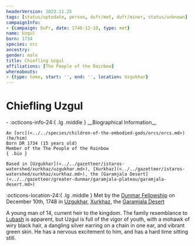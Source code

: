 ```yaml
---
headerVersion: 2023.11.25
tags: [status/uptodate, person, dufr/met, dufr/minor, status/unknown]
campaignInfo:
- {campaign: DuFr, date: 1748-12-10, type: met}
name: Uzgul
born: 1734
species: orc
ancestry:
gender: male
title: Chiefling Uzgul
affiliations: [The People of the Rainbow]
whereabouts:
- {type: home, start: '', end: '', location: Uzgukhar}
---
```

# Chiefling Uzgul
<div class="grid cards ext-narrow-margin ext-one-column" markdown>
- :octicons-info-24:{ .lg .middle } __Biographical Information__

    An [orc](<../../species/children-of-the-embodied-gods/orcs/orcs.md>) (he/him)  
    Born DR 1734 (15 years old)  
    Member of the The People of the Rainbow  
    { .bio }

    Based in [Uzgukhar](<../../gazetteer/istaros-watershed/xurkhaz/uzgukhar.md>), [Xurkhaz](<../../gazetteer/istaros-watershed/xurkhaz/xurkhaz.md>), the [Garamjala Desert](<../../gazetteer/greater-dunmar/garamjala-plateau/garamjala-desert.md>)
</div>



:octicons-location-24:{ .lg .middle } Met by the [Dunmar Fellowship](<../pcs/dunmar-fellowship/dunmar-fellowship.md>) on December 10th, 1748 in [Uzgukhar](<../../gazetteer/istaros-watershed/xurkhaz/uzgukhar.md>), [Xurkhaz](<../../gazetteer/istaros-watershed/xurkhaz/xurkhaz.md>), the [Garamjala Desert](<../../gazetteer/greater-dunmar/garamjala-plateau/garamjala-desert.md>)  


A young man of 14, current heir to the kingdom. The family resemblance to [Lubash](<./lubash.md>) is apparent, but Uzgul is full of the vigor of youth, with a mohawk of wiry black hair, a dangling silver earring on a chain in one ear, and vibrant green skin. He has a nervous excitement to him, and has a hard time sitting still.

